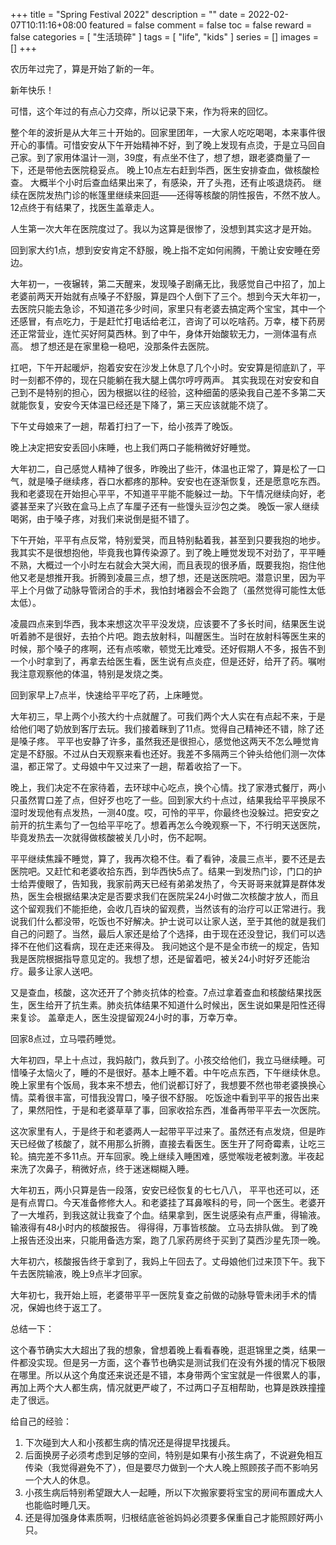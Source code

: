 +++
title = "Spring Festival 2022"
description = ""
date = 2022-02-07T10:11:16+08:00
featured = false
comment = false
toc = false
reward = false
categories = [
  "生活琐碎"
]
tags = [
  "life",
  "kids"
]
series = []
images = []
+++

农历年过完了，算是开始了新的一年。

新年快乐！

可惜，这个年过的有点心力交瘁，所以记录下来，作为将来的回忆。

整个年的波折是从大年三十开始的。回家里团年，一大家人吃吃喝喝，本来事件很开心的事情。可惜安安从下午开始精神不好，到了晚上发现有点烫，于是立马回自己家。到了家用体温计一测，39度，有点坐不住了，想了想，跟老婆商量了一下，还是带他去医院稳妥点。
晚上10点左右赶到华西，医生安排查血，做核酸检查。 大概半个小时后查血结果出来了，有感染，开了头孢，还有止咳退烧药。 继续在医院发热门诊的帐篷里继续来回逛——还得等核酸的阴性报告，不然不放人。12点终于有结果了，找医生盖章走人。

人生第一次大年在医院度过了。我以为这算是很惨了，没想到其实这才是开始。

回到家大约1点，想到安安肯定不舒服，晚上指不定如何闹腾，干脆让安安睡在旁边。

大年初一，一夜辗转，第二天醒来，发现嗓子剧痛无比，我感觉自己中招了，加上老婆前两天开始就有点嗓子不舒服，算是四个人倒下了三个。想到今天大年初一，去医院只能去急诊，不知道花多少时间，家里只有老婆去搞定两个宝宝，其中一个还感冒，有点吃力，于是赶忙打电话给老江，咨询了可以吃啥药。万幸，楼下药房还正常营业，连忙买好阿莫西林。到了中午，身体开始酸软无力，一测体温有点高。 想了想还是在家里稳一稳吧，没那条件去医院。

扛吧，下午开起暖炉，抱着安安在沙发上休息了几个小时。安安算是彻底趴了，平时一刻都不停的，现在只能躺在我大腿上偶尔哼哼两声。 其实我现在对安安和自己到不是特别的担心，因为根据以往的经验，这种细菌的感染我自己差不多第二天就能恢复，安安今天体温已经还是下降了，第三天应该就能不烧了。

下午丈母娘来了一趟，帮着打扫了一下，给小孩弄了晚饭。

晚上决定把安安丢回小床睡，也上我们两口子能稍微好好睡觉。

大年初二，自己感觉人精神了很多，昨晚出了些汗，体温也正常了，算是松了一口气，就是嗓子继续疼，吞口水都疼的那种。安安也在逐渐恢复，还是愿意吃东西。我和老婆现在开始担心平平，不知道平平能不能躲过一劫。下午情况继续向好，老婆甚至来了兴致在盒马上点了车厘子还有一些馒头豆沙包之类。 晚饭一家人继续喝粥，由于嗓子疼，对我们来说倒是挺不错了。

下午开始，平平有点反常，特别爱哭，而且特别黏着我，甚至到只要我抱的地步。我其实不是很想抱他，毕竟我也算传染源了。到了晚上睡觉发现不对劲了，平平睡不熟，大概过一个小时左右就会大哭大闹，而且表现的很矛盾，既要我抱，抱住他他又老是想推开我。折腾到凌晨三点，想了想，还是送医院吧。潜意识里，因为平平上个月做了动脉导管闭合的手术，我怕封堵器会不会跑了（虽然觉得可能性太低太低）。 

凌晨四点来到华西，我本来想这次平平没发烧，应该要不了多长时间，结果医生说听着肺不是很好，去拍个片吧。跑去放射科，叫醒医生。当时在放射科等医生来的时候，那个嗓子的疼啊，还有点咳嗽，顿觉无比难受。还好假期人不多，报告不到一个小时拿到了，再拿去给医生看，医生说有点炎症，但是还好，给开了药。嘱咐我注意观察他的体温，特别是发烧之类。

回到家早上7点半，快速给平平吃了药，上床睡觉。

大年初三，早上两个小孩大约十点就醒了。可我们两个大人实在有点起不来，于是给他们喝了奶放到客厅去玩。我们接着眯到了11点。觉得自己精神还不错，除了还是嗓子疼。 平平也安静了许多，虽然我还是很担心，感觉他这两天不怎么睡觉肯定是不舒服。不过从白天观察来看也还好。我差不多隔两三个钟头给他们测一次体温，都正常了。丈母娘中午又过来了一趟，帮着收拾了一下。

晚上，我们决定不在家待着，去环球中心吃点，换个心情。找了家港式餐厅，两小只虽然胃口差了点，但好歹也吃了一些。回到家大约十点过，结果我给平平换尿不湿时发现他有点发热，一测40度。哎，可怜的平平，你最终也没躲过。把安安之前开的抗生素匀了一包给平平吃了。想着再怎么今晚观察一下，不行明天送医院，毕竟发热去一次就得做核酸被关几小时，伤不起啊。

平平继续焦躁不睡觉，算了，我再次稳不住。看了看钟，凌晨三点半，要不还是去医院吧。又赶忙和老婆收拾东西，到华西快5点了。结果一到发热门诊，门口的护士给弄傻眼了，告知我，我家前两天已经有弟弟发热了，今天哥哥来就算是群体发热，医生会根据结果决定是否要求我们在医院呆24小时做二次核酸才放人，而且这个留观我们不能拒绝，会收几百块的留观费，当然该有的治疗可以正常进行。我说我们什么都没带，吃饭也不好解决。护士说可以让家人送，至于其他的就是我们自己的问题了。当然，最后人家还是给了个选择，由于现在还没登记，我们可以选择不在他们这看病，现在走还来得及。 我问她这个是不是全市统一的规定，告知我是医院根据指导意见定的。我想了想，还是留着吧，被关24小时好歹还能治疗。最多让家人送吧。

又是查血，核酸，这次还开了个肺炎抗体的检查。7点过拿着查血和核酸结果找医生，医生给开了抗生素。肺炎抗体结果不知道什么时候出，医生说如果是阳性还得来复诊。 盖章走人，医生没提留观24小时的事，万幸万幸。

回家8点过，立马喂药睡觉。

大年初四，早上十点过，我妈敲门，救兵到了。小孩交给他们，我立马继续睡。可惜嗓子太恼火了，睡的不是很好。基本上睡不着。中午吃点东西，下午继续休息。 晚上家里有个饭局，我本来不想去，他们说都订好了，我想要不然也带老婆换换心情。菜肴很丰富，可惜我没胃口，嗓子很不舒服。 吃饭途中看到平平的报告出来了，果然阳性，于是和老婆草草了事，回家收拾东西，准备再带平平去一次医院。

这次家里有人，于是终于和老婆两人一起带平平过来了。虽然还有点发烧，但是昨天已经做了核酸了，就不用那么折腾，直接去看医生。医生开了阿奇霉素，让吃三轮。搞完差不多11点。开车回家。晚上继续入睡困难，感觉喉咙老被刺激。半夜起来洗了次鼻子，稍微好点，终于迷迷糊糊入睡。

大年初五，两小只算是告一段落，安安已经恢复的七七八八， 平平也还可以，还是有点胃口。今天准备修修大人。和老婆挂了耳鼻喉科的号，同一个医生。老婆开了一大堆药，到我这就让我查了个血。结果拿到，医生说感染有点严重，得输液。输液得有48小时内的核酸报告。 得得得，万事皆核酸。 立马去排队做。 到了晚上报告还没出来，只能用备选方案，跑了几家药房终于买到了莫西沙星先顶一晚。

大年初六，核酸报告终于拿到了，我妈上午回去了。丈母娘他们过来顶下午。我下午去医院输液，晚上9点半才回家。

大年初七，我开始上班，老婆带平平一医院复查之前做的动脉导管未闭手术的情况，保姆也终于返工了。

总结一下：

这个春节确实大大超出了我的想象，曾想着晚上看看春晚，逛逛锦里之类，结果一件都没实现。但是另一方面，这个春节也确实是测试我们在没有外援的情况下极限在哪里。所以从这个角度还来说还是不错，本身带两个宝宝就是一件很累人的事，再加上两个大人都生病，情况就更严峻了，不过两口子互相帮助，也算是跌跌撞撞走了很远。

给自己的经验：
1. 下次碰到大人和小孩都生病的情况还是得提早找援兵。
2. 后面换房子必须考虑到足够的空间，特别是如果有小孩生病了，不说避免相互传染（我觉得避免不了），但是要尽力做到一个大人晚上照顾孩子而不影响另一个大人的休息。
3. 小孩生病后特别希望跟大人一起睡，所以下次搬家要将宝宝的房间布置成大人也能临时睡几天。
4. 还是得加强身体素质啊，归根结底爸爸妈妈必须要多保重自己才能照顾好两小只。



